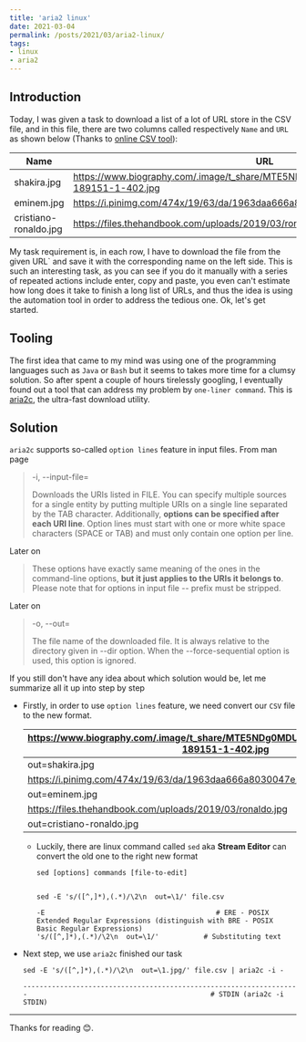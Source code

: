 ```yaml
---
title: 'aria2 linux'
date: 2021-03-04
permalink: /posts/2021/03/aria2-linux/
tags:
- linux
- aria2
---
```


## Introduction

Today, I was given a task to download a list of a lot of URL store in the CSV file, and in this file, there are two columns called respectively `Name` and `URL` as shown below (Thanks to [online CSV tool](https://www.convertcsv.com/csv-to-markdown.htm)):

|Name         |URL                        |
|-------------|---------------------------|
|shakira.jpg  |https://www.biography.com/.image/t_share/MTE5NDg0MDU0NzExNDA0MDQ3/shakira-189151-1-402.jpg|
|eminem.jpg   |https://i.pinimg.com/474x/19/63/da/1963daa666a8030047e2a9f13beb6975.jpg|
|cristiano-ronaldo.jpg|https://files.thehandbook.com/uploads/2019/03/ronaldo.jpg|

My task requirement is, in each row, I have to download the file from the given URL` and save it with the corresponding name on the left side. This is such an interesting task, as you can see if you do it manually with a series of repeated actions include enter, copy and paste, you even can't estimate how long does it take to finish a long list of URLs, and thus the idea is using the automation tool in order to address the tedious one. Ok, let's get started.
    
## Tooling

The first idea that came to my mind was using one of the programming languages such as `Java` or `Bash` but it seems to takes more time for a clumsy solution. So after spent a couple of hours tirelessly googling, I eventually found out a tool that can address my problem by `one-liner command`. This is [aria2c](https://github.com/aria2/aria2), the ultra-fast download utility.

## Solution

`aria2c` supports so-called `option lines` feature in input files. From man page
> -i, --input-file=
> 
> Downloads the URIs listed in FILE. You can specify multiple sources for a single entity by putting multiple URIs on a single line separated by the TAB character. Additionally, **options can be specified after each URI line**. Option lines must start with one or more white space characters (SPACE or TAB) and must only contain one option per line.

Later on

> These options have exactly same meaning of the ones in the command-line options, **but it just applies to the URIs it belongs to**. Please note that for options in input file -- prefix must be stripped.

Later on

>  -o, --out=<FILE>
> 
>The  file  name  of  the downloaded file.  It is always relative to the directory given in --dir option.  When the --force-sequential option is used, this option is ignored.

If you still don't have any idea about which solution would be, let me summarize all it up into step by step

- Firstly, in order to use `option lines` feature, we need convert our `CSV` file to the new format.

    |https://www.biography.com/.image/t_share/MTE5NDg0MDU0NzExNDA0MDQ3/shakira-189151-1-402.jpg|                                                                                        |
    |------------------------------------------------------------------------------------------|----------------------------------------------------------------------------------------------|
    |out=shakira.jpg                                                                           |                                                                                              |
    |https://i.pinimg.com/474x/19/63/da/1963daa666a8030047e2a9f13beb6975.jpg                   |                                                                                              |
    |out=eminem.jpg                                                                            |                                                                                              |
    |https://files.thehandbook.com/uploads/2019/03/ronaldo.jpg                                 |                                                                                              |
    |out=cristiano-ronaldo.jpg                                                                 |         
  
    - Luckily, there are linux command called `sed` aka **Stream Editor** can convert the old one to the right new format
    
        ```shell
        sed [options] commands [file-to-edit]
        ```
        ```shell

        sed -E 's/([^,]*),(.*)/\2\n  out=\1/' file.csv
        
        -E                                          # ERE - POSIX Extended Regular Expressions (distinguish with BRE - POSIX Basic Regular Expressions)
      's/([^,]*),(.*)/\2\n  out=\1/'           # Substituting text
        ```

- Next step, we use `aria2c` finished our task
    ```shell
    sed -E 's/([^,]*),(.*)/\2\n  out=\1.jpg/' file.csv | aria2c -i -
  
    -------------------------------------------------------------------
    -                                             # STDIN (aria2c -i STDIN)
    ```
  

-----------------------------------

Thanks for reading :blush:.